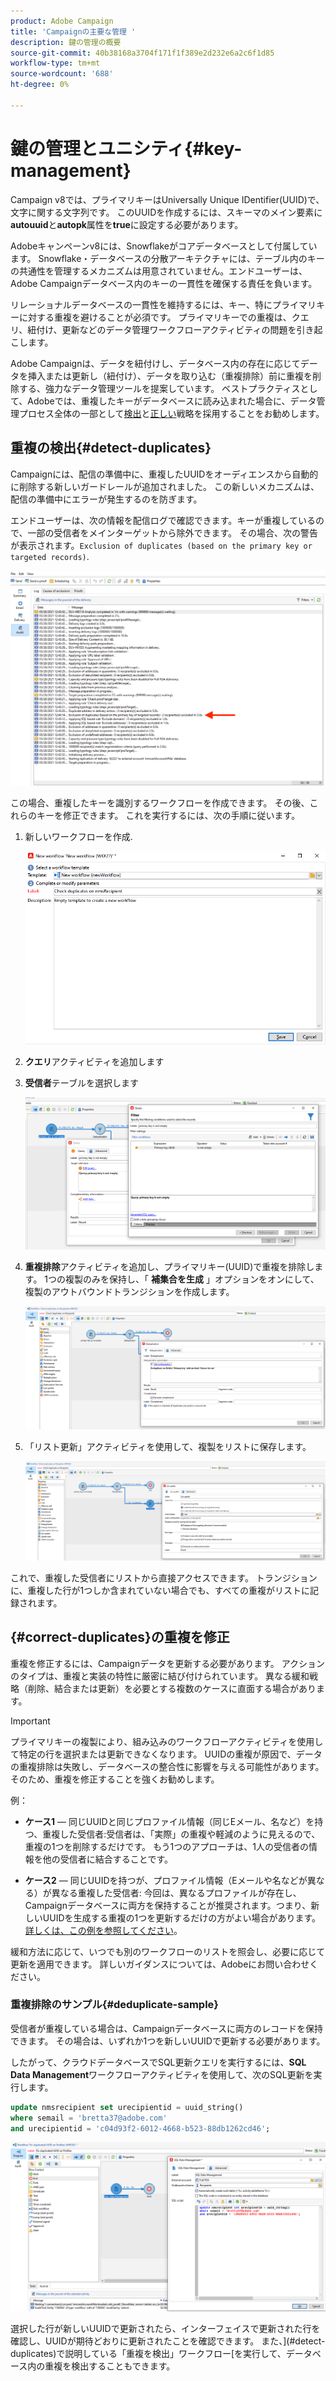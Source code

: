 ```yaml
---
product: Adobe Campaign
title: 'Campaignの主要な管理 '
description: 鍵の管理の概要
source-git-commit: 40b38168a3704f171f1f389e2d232e6a2c6f1d85
workflow-type: tm+mt
source-wordcount: '688'
ht-degree: 0%

---
```


# 鍵の管理とユニシティ{#key-management}

Campaign v8では、プライマリキーはUniversally Unique IDentifier(UUID)で、文字に関する文字列です。 このUUIDを作成するには、スキーマのメイン要素に&#x200B;**autouuid**&#x200B;と&#x200B;**autopk**&#x200B;属性を&#x200B;**true**&#x200B;に設定する必要があります。

Adobeキャンペーンv8には、Snowflakeがコアデータベースとして付属しています。 Snowflake・データベースの分散アーキテクチャには、テーブル内のキーの共通性を管理するメカニズムは用意されていません。エンドユーザーは、Adobe Campaignデータベース内のキーの一貫性を確保する責任を負います。

リレーショナルデータベースの一貫性を維持するには、キー、特にプライマリキーに対する重複を避けることが必須です。 プライマリキーでの重複は、クエリ、紐付け、更新などのデータ管理ワークフローアクティビティの問題を引き起こします。

Adobe Campaignは、データを紐付けし、データベース内の存在に応じてデータを挿入または更新し（紐付け）、データを取り込む（重複排除）前に重複を削除する、強力なデータ管理ツールを提案しています。 ベストプラクティスとして、Adobeでは、重複したキーがデータベースに読み込まれた場合に、データ管理プロセス全体の一部として[検出](#detect-duplicates)と[正しい](#correct-duplicates)戦略を採用することをお勧めします。

## 重複の検出{#detect-duplicates}

Campaignには、配信の準備中に、重複したUUIDをオーディエンスから自動的に削除する新しいガードレールが追加されました。 この新しいメカニズムは、配信の準備中にエラーが発生するのを防ぎます。

エンドユーザーは、次の情報を配信ログで確認できます。キーが重複しているので、一部の受信者をメインターゲットから除外できます。 その場合、次の警告が表示されます。`Exclusion of duplicates (based on the primary key or targeted records)`.

![](assets/delivery-log-duplicates.png)

この場合、重複したキーを識別するワークフローを作成できます。 その後、これらのキーを修正できます。 これを実行するには、次の手順に従います。

1. 新しいワークフローを作成.

   ![](assets/new-wf.png)

1. **クエリ**&#x200B;アクティビティを追加します
1. **受信者**&#x200B;テーブルを選択します

   ![](assets/add-query-on-rcp.png)

1. **重複排除**&#x200B;アクティビティを追加し、プライマリキー(UUID)で重複を排除します。 1つの複製のみを保持し、「 **補集合を生成** 」オプションをオンにして、複製のアウトバウンドトランジションを作成します。

   ![](assets/deduplicate.png)

1. 「リスト更新」アクティビティを使用して、複製をリストに保存します。

   ![](assets/list-update.png)

これで、重複した受信者にリストから直接アクセスできます。 トランジションに、重複した行が1つしか含まれていない場合でも、すべての重複がリストに記録されます。


## {#correct-duplicates}の重複を修正

重複を修正するには、Campaignデータを更新する必要があります。 アクションのタイプは、重複と実装の特性に厳密に結び付けられています。 異なる緩和戦略（削除、結合または更新）を必要とする複数のケースに直面する場合があります。

>[!IMPORTANT]
>
>プライマリキーの複製により、組み込みのワークフローアクティビティを使用して特定の行を選択または更新できなくなります。 UUIDの重複が原因で、データの重複排除は失敗し、データベースの整合性に影響を与える可能性があります。 そのため、重複を修正することを強くお勧めします。

例：

* **ケース1**  — 同じUUIDと同じプロファイル情報（同じEメール、名など）を持つ、重複した受信者:受信者は、「実際」の重複や軽減のように見えるので、重複の1つを削除するだけです。
もう1つのアプローチは、1人の受信者の情報を他の受信者に結合することです。

* **ケース2**  — 同じUUIDを持つが、プロファイル情報（Eメールや名などが異なる）が異なる重複した受信者:
今回は、異なるプロファイルが存在し、Campaignデータベースに両方を保持することが推奨されます。つまり、新しいUUIDを生成する重複の1つを更新するだけの方がよい場合があります。 [詳しくは、この例を参照してください](#deduplicate-sample)。

緩和方法に応じて、いつでも別のワークフローのリストを照会し、必要に応じて更新を適用できます。 詳しいガイダンスについては、Adobeにお問い合わせください。

### 重複排除のサンプル{#deduplicate-sample}

受信者が重複している場合は、Campaignデータベースに両方のレコードを保持できます。 その場合は、いずれか1つを新しいUUIDで更新する必要があります。

したがって、クラウドデータベースでSQL更新クエリを実行するには、**SQL Data Management**&#x200B;ワークフローアクティビティを使用して、次のSQL更新を実行します。

```sql
update nmsrecipient set urecipientid = uuid_string()
where semail = 'bretta37@adobe.com'
and urecipientid = 'c04d93f2-6012-4668-b523-88db1262cd46';
```

![](assets/sql-data-management.png)

選択した行が新しいUUIDで更新されたら、インターフェイスで更新された行を確認し、UUIDが期待どおりに更新されたことを確認できます。 また、](#detect-duplicates)で説明している「重複を検出」ワークフロー[を実行して、データベース内の重複を検出することもできます。
